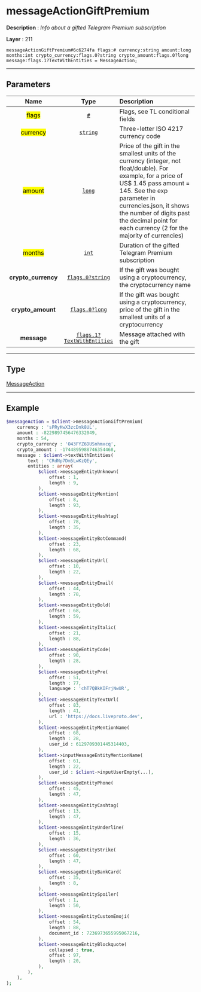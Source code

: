 # messageActionGiftPremium

**Description** : *Info about a gifted Telegram Premium subscription*

**Layer** : 211

```tl
messageActionGiftPremium#6c6274fa flags:# currency:string amount:long months:int crypto_currency:flags.0?string crypto_amount:flags.0?long message:flags.1?TextWithEntities = MessageAction;
```

---

## Parameters

| Name | Type | Description |
| :---: | :---: | :--- |
| <mark>flags</mark> | [`#`](type/#) | Flags, see TL conditional fields |
| <mark>currency</mark> | [`string`](type/string) | Three-letter ISO 4217 currency code |
| <mark>amount</mark> | [`long`](type/long) | Price of the gift in the smallest units of the currency (integer, not float/double). For example, for a price of US$ 1.45 pass amount = 145. See the exp parameter in currencies.json, it shows the number of digits past the decimal point for each currency (2 for the majority of currencies) |
| <mark>months</mark> | [`int`](type/int) | Duration of the gifted Telegram Premium subscription |
| **crypto_currency** | [`flags.0?string`](type/string) | If the gift was bought using a cryptocurrency, the cryptocurrency name |
| **crypto_amount** | [`flags.0?long`](type/long) | If the gift was bought using a cryptocurrency, price of the gift in the smallest units of a cryptocurrency |
| **message** | [`flags.1?TextWithEntities`](type/TextWithEntities) | Message attached with the gift |

---

## Type

[MessageAction](type/MessageAction)

---

## Example

```php
$messageAction = $client->messageActionGiftPremium(
	currency : 'sPRyKwX3zcDnk8UL',
	amount : -8229897456476332049,
	months : 54,
	crypto_currency : 'O43FYZ6DUSnhmxcq',
	crypto_amount : -1744895988746354468,
	message : $client->textWithEntities(
		text : 'CRdNp7Dm5LwKzQEy',
		entities : array(
			$client->messageEntityUnknown(
				offset : 1,
				length : 9,
			),
			$client->messageEntityMention(
				offset : 8,
				length : 93,
			),
			$client->messageEntityHashtag(
				offset : 78,
				length : 35,
			),
			$client->messageEntityBotCommand(
				offset : 23,
				length : 68,
			),
			$client->messageEntityUrl(
				offset : 10,
				length : 22,
			),
			$client->messageEntityEmail(
				offset : 44,
				length : 78,
			),
			$client->messageEntityBold(
				offset : 68,
				length : 59,
			),
			$client->messageEntityItalic(
				offset : 21,
				length : 88,
			),
			$client->messageEntityCode(
				offset : 90,
				length : 28,
			),
			$client->messageEntityPre(
				offset : 51,
				length : 77,
				language : 'chT7QBkKIFrjNwUR',
			),
			$client->messageEntityTextUrl(
				offset : 83,
				length : 41,
				url : 'https://docs.liveproto.dev',
			),
			$client->messageEntityMentionName(
				offset : 68,
				length : 28,
				user_id : 6129709301445314403,
			),
			$client->inputMessageEntityMentionName(
				offset : 61,
				length : 22,
				user_id : $client->inputUserEmpty(...),
			),
			$client->messageEntityPhone(
				offset : 45,
				length : 47,
			),
			$client->messageEntityCashtag(
				offset : 13,
				length : 47,
			),
			$client->messageEntityUnderline(
				offset : 15,
				length : 36,
			),
			$client->messageEntityStrike(
				offset : 60,
				length : 47,
			),
			$client->messageEntityBankCard(
				offset : 35,
				length : 8,
			),
			$client->messageEntitySpoiler(
				offset : 1,
				length : 50,
			),
			$client->messageEntityCustomEmoji(
				offset : 54,
				length : 88,
				document_id : 7236973655995067216,
			),
			$client->messageEntityBlockquote(
				collapsed : true,
				offset : 97,
				length : 20,
			),
		),
	),
);
```